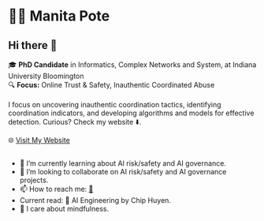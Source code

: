 # 👨‍💻 Manita Pote  
## Hi there 👋
🎓 **PhD Candidate** in Informatics, Complex Networks and System, at Indiana University Bloomington  
🔍 **Focus:** Online Trust & Safety, Inauthentic Coordinated Abuse <br /><br />
I focus on uncovering inauthentic coordination tactics, identifying coordination indicators, and developing algorithms and models for effective detection. Curious? Check my website ⬇️. <br />

🌐 [Visit My Website](https://manitapote.github.io)

## 
- 🌱 I’m currently learning about AI risk/safety and AI governance.
- 👯 I’m looking to collaborate on AI risk/safety and AI governance projects.
- 📫 How to reach me: [📧](mailto:manitapote@gmail.com)
- Current read:  📖 AI Engineering by Chip Huyen. 
- 🧘 I care about mindfulness. 

